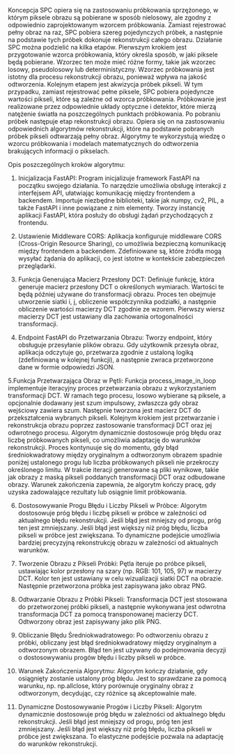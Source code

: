 Koncepcja SPC opiera się na zastosowaniu próbkowania sprzężonego, w którym piksele obrazu są pobierane w sposób nielosowy, ale zgodny z odpowiednio zaprojektowanym wzorcem próbkowania. Zamiast rejestrować pełny obraz na raz, SPC pobiera szereg pojedynczych próbek, a następnie na podstawie tych próbek dokonuje rekonstrukcji całego obrazu.
Działanie SPC można podzielić na kilka etapów. Pierwszym krokiem jest przygotowanie wzorca próbkowania, który określa sposób, w jaki piksele będą pobierane. Wzorzec ten może mieć różne formy, takie jak wzorzec losowy, pseudolosowy lub deterministyczny. Wzorzec próbkowania jest istotny dla procesu rekonstrukcji obrazu, ponieważ wpływa na jakość odtworzenia.
Kolejnym etapem jest akwizycja próbek pikseli. W tym przypadku, zamiast rejestrować pełne piksele, SPC pobiera pojedyncze wartości pikseli, które są zależne od wzorca próbkowania. Próbkowanie jest realizowane przez odpowiednie układy optyczne i detektor, które mierzą natężenie światła na poszczególnych punktach próbkowania.
Po pobraniu próbek następuje etap rekonstrukcji obrazu. Opiera się on na zastosowaniu odpowiednich algorytmów rekonstrukcji, które na podstawie pobranych próbek pikseli
odtwarzają pełny obraz. Algorytmy te wykorzystują wiedzę o wzorcu próbkowania i modelach matematycznych do odtworzenia brakujących informacji o pikselach.

Opis poszczególnych kroków algorytmu:

1. Inicjalizacja FastAPI:
Program inicjalizuje framework FastAPI na początku swojego działania. To narzędzie umożliwia obsługę interakcji z interfejsem API, ułatwiając komunikację między frontendem a backendem. Importuje niezbędne biblioteki, takie jak numpy, cv2, PIL, a także FastAPI i inne powiązane z nim elementy. Tworzy instancję aplikacji FastAPI, która posłuży do obsługi żądań przychodzących z frontendu.

2. Ustawienie Middleware CORS:
Aplikacja konfiguruje middleware CORS (Cross-Origin Resource Sharing), co umożliwia bezpieczną komunikację między frontendem a backendem. Zdefiniowane są, które źródła mogą wysyłać żądania do aplikacji, co jest istotne w kontekście zabezpieczeń przeglądarki.

3. Funkcja Generująca Macierz Przesłony DCT:
Definiuje funkcję, która generuje macierz przesłony DCT o określonych wymiarach. Wartości te będą później używane do transformacji obrazu. Proces ten obejmuje utworzenie siatki i, j, obliczenie współczynnika podziałki, a następnie obliczenie wartości macierzy DCT zgodnie ze wzorem. Pierwszy wiersz macierzy DCT jest ustawiany dla zachowania ortogonalności transformacji.

4. Endpoint FastAPI do Przetwarzania Obrazu:
Tworzy endpoint, który obsługuje przesyłanie plików obrazu. Gdy użytkownik przesyła obraz, aplikacja odczytuje go, przetwarza zgodnie z ustaloną logiką (zdefiniowaną w kolejnej funkcji), a następnie zwraca przetworzone dane w formie odpowiedzi JSON.

5.Funkcja Przetwarzająca Obraz w Pętli:
Funkcja process_image_in_loop implementuje iteracyjny proces przetwarzania obrazu z wykorzystaniem transformacji DCT. W ramach tego procesu, losowo wybierane są piksele, a opcjonalnie dodawany jest szum impulsowy, zwłaszcza gdy obraz wejściowy zawiera szum. Następnie tworzona jest macierz DCT do przekształcenia wybranych pikseli. Kolejnym krokiem jest przetwarzanie i rekonstrukcja obrazu poprzez zastosowanie transformacji DCT oraz jej odwrotnego procesu. 
Algorytm dynamicznie dostosowuje próg błędu oraz liczbę próbkowanych pikseli, co umożliwia adaptację do warunków rekonstrukcji. Proces kontynuuje się do momentu, gdy błąd średniokwadratowy między oryginalnym a odtworzonym obrazem spadnie poniżej ustalonego progu lub liczba próbkowanych pikseli nie przekroczy określonego limitu. W trakcie iteracji generowane są pliki wynikowe, takie jak obrazy z maską pikseli poddanych transformacji DCT oraz odbudowane obrazy. Warunek zakończenia zapewnia, że algorytm kończy pracę, gdy uzyska zadowalające rezultaty lub osiągnie limit próbkowania.

6. Dostosowywanie Progu Błędu i Liczby Pikseli w Próbce:
Algorytm dostosowuje próg błędu i liczbę pikseli w próbce w zależności od aktualnego błędu rekonstrukcji. Jeśli błąd jest mniejszy od progu, próg ten jest zmniejszany. Jeśli błąd jest większy niż próg błędu, liczba pikseli w próbce jest zwiększana. To dynamiczne podejście umożliwia bardziej precyzyjną rekonstrukcję obrazu w zależności od aktualnych warunków.

7. Tworzenie Obrazu z Pikseli Próbki:
Pętla iteruje po próbce pikseli, ustawiając kolor przesłony na szary (np. RGB: 101, 105, 97) w macierzy DCT. Kolor ten jest ustawiany w celu wizualizacji siatki DCT na obrazie. Następnie przetworzona próbka jest zapisywana jako obraz PNG.

8. Odtwarzanie Obrazu z Próbki Pikseli:
Transformacja DCT jest stosowana do przetworzonej próbki pikseli, a następnie wykonywana jest odwrotna transformacja DCT za pomocą transponowanej macierzy DCT. Odtworzony obraz jest zapisywany jako plik PNG.

9. Obliczanie Błędu Średniokwadratowego:
Po odtworzeniu obrazu z próbki, obliczany jest błąd średniokwadratowy między oryginalnym a odtworzonym obrazem. Błąd ten jest używany do podejmowania decyzji o dostosowywaniu progów błędu i liczby pikseli w próbce.

10. Warunek Zakończenia Algorytmu:
Algorytm kończy działanie, gdy osiągnięty zostanie ustalony próg błędu. Jest to sprawdzane za pomocą warunku, np. np.allclose, który porównuje oryginalny obraz z odtworzonym, decydując, czy różnice są akceptowalnie małe.

11. Dynamiczne Dostosowywanie Progów i Liczby Pikseli:
Algorytm dynamicznie dostosowuje próg błędu w zależności od aktualnego błędu rekonstrukcji. Jeśli błąd jest mniejszy od progu, próg ten jest zmniejszany. Jeśli błąd jest większy niż próg błędu, liczba pikseli w próbce jest zwiększana. To elastyczne podejście pozwala na adaptację do warunków rekonstrukcji.

